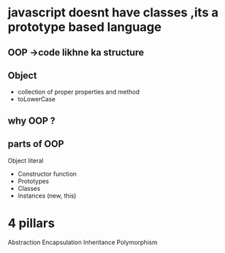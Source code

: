 # javascript doesnt have classes ,its a prototype based language 

## OOP ->code likhne ka structure

## Object
- collection of proper properties and method
- toLowerCase

## why OOP ?

## parts of OOP
Object literal 

- Constructor  function
- Prototypes
- Classes
- Instances (new, this)

# 4 pillars
Abstraction
Encapsulation
Inheritance
Polymorphism

